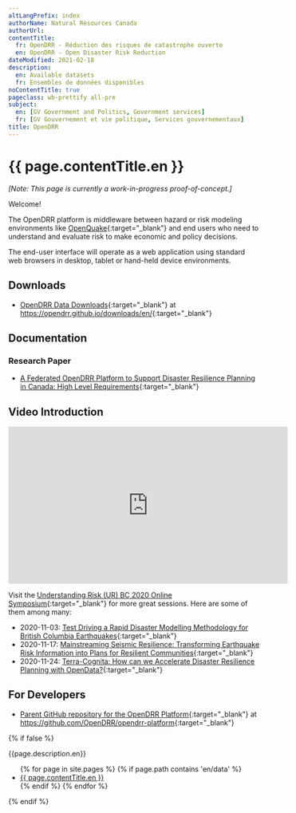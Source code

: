 ```yaml
---
altLangPrefix: index
authorName: Natural Resources Canada
authorUrl:
contentTitle:
  fr: OpenDRR - Réduction des risques de catastrophe ouverte
  en: OpenDRR - Open Disaster Risk Reduction
dateModified: 2021-02-18
description:
  en: Available datasets
  fr: Ensembles de données disponibles
noContentTitle: true
pageclass: wb-prettify all-pre
subject:
  en: [GV Government and Politics, Government services]
  fr: [GV Gouvernement et vie politique, Services gouvernementaux]
title: OpenDRR
---
```


# {{ page.contentTitle.en }}

_[Note: This page is currently a work-in-progress proof-of-concept.]_

Welcome!

The OpenDRR platform is middleware between hazard or risk modeling environments like [OpenQuake](https://www.globalquakemodel.org/openquake){:target="_blank"} and end users who need to understand and evaluate risk to make economic and policy decisions.

The end-user interface will operate as a web application using standard web browsers in desktop, tablet or hand-held device environments.

## Downloads

* [OpenDRR Data Downloads](https://opendrr.github.io/downloads/en/){:target="_blank"} at <https://opendrr.github.io/downloads/en/>{:target="_blank"}

## Documentation

### Research Paper

* [A Federated OpenDRR Platform to Support Disaster Resilience Planning in Canada: High Level Requirements](https://opendrr.github.io/documentation/docs/opendrr-platform.html){:target="_blank"}

## Video Introduction

<div style="text-align: center;">
<iframe width="560" height="315" src="https://www.youtube.com/embed/-M3NHo-aW_g" frameborder="0" allow="autoplay; encrypted-media" allowfullscreen></iframe>
</div>

Visit the [Understanding Risk (UR) BC 2020 Online Symposium](https://www.urbc.ca/){:target="_blank"} for more great sessions.  Here are some of them among many:

* 2020-11-03: [Test Driving a Rapid Disaster Modelling Methodology for British Columbia Earthquakes](https://www.urbc.ca/disastermodellingmethodologyforbc){:target="_blank"}
* 2020-11-17: [Mainstreaming Seismic Resilience: Transforming Earthquake Risk Information into Plans for Resilient Communities](https://www.urbc.ca/mainstreamingseismicresilience){:target="_blank"}
* 2020-11-24: [Terra-Cognita: How can we Accelerate Disaster Resilience Planning with OpenData?](https://www.urbc.ca/terra-cognita){:target="_blank"}

## For Developers

* [Parent GitHub repository for the OpenDRR Platform](https://github.com/OpenDRR/opendrr-platform){:target="_blank"} at <https://github.com/OpenDRR/opendrr-platform>{:target="_blank"}


{% if false %}

{{page.description.en}}

<ul>
  {% for page in site.pages %}
  {% if page.path contains 'en/data' %}
    <li>
      <a href="{{ site.baseurl }}{{ page.url }}">{{ page.contentTitle.en }}</a>
    </li>
    {% endif %}
  {% endfor %}
</ul>

{% endif %}
